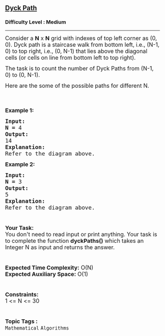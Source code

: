 <h2><a href="https://practice.geeksforgeeks.org/problems/dyck-path1028/1">Dyck Path</a></h2><h3>Difficulty Level : Medium</h3><hr><div class="problems_problem_content__Xm_eO"><p><span style="font-size:18px">Consider a <strong>N</strong> x <strong>N</strong> grid with indexes of top left corner as (0, 0). Dyck path is a staircase walk from bottom left, i.e., (N-1, 0) to top right, i.e., (0, N-1) that lies above the diagonal cells (or cells on line from bottom left to top right).</span></p>

<p><span style="font-size:18px">The task is to count the number of Dyck Paths from (N-1, 0) to (0, N-1).</span></p>

<p><span style="font-size:18px">Here are the some of the possible paths for different N.</span></p>

<p><span style="font-size:18px"><img alt="" src="https://contribute.geeksforgeeks.org/wp-content/uploads/Dyck.jpg"></span></p>

<p>&nbsp;</p>

<p><span style="font-size:18px"><strong>Example 1:</strong></span></p>

<pre><span style="font-size:18px"><strong>Input:</strong></span>
<strong><span style="font-size:18px">N = </span></strong><span style="font-size:18px">4</span>
<span style="font-size:18px"><strong>Output:</strong></span>
<span style="font-size:18px">14 </span>
<span style="font-size:18px"><strong>Explanation:</strong></span>
<span style="font-size:18px">Refer to the diagram above.</span></pre>

<p><span style="font-size:18px"><strong>Example 2:</strong></span></p>

<pre><span style="font-size:18px"><strong>Input:</strong></span>
<strong><span style="font-size:18px">N = </span></strong><span style="font-size:18px">3</span>
<span style="font-size:18px"><strong>Output:</strong></span>
<span style="font-size:18px">5</span>
<span style="font-size:18px"><strong>Explanation:</strong></span>
<span style="font-size:18px">Refer to the diagram above.</span></pre>

<p>&nbsp;</p>

<p><span style="font-size:18px"><strong>Your Task:</strong><br>
You don't need to read input or print anything. Your task is to complete the function <strong>dyckPaths()</strong> which takes an Integer N as input and returns the answer.</span></p>

<p>&nbsp;</p>

<p><span style="font-size:18px"><strong>Expected Time Complexity:</strong> O(N)<br>
<strong>Expected Auxiliary Space:</strong> O(1)</span></p>

<p>&nbsp;</p>

<p><span style="font-size:18px"><strong>Constraints:</strong></span><br>
<span style="font-size:18px">1 &lt;= N &lt;= 30</span></p>
</div><br><p><span style=font-size:18px><strong>Topic Tags : </strong><br><code>Mathematical</code>&nbsp;<code>Algorithms</code>&nbsp;